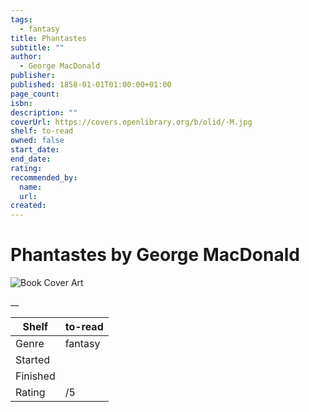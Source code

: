 ```yaml
---
tags:
  - fantasy
title: Phantastes
subtitle: ""
author:
  - George MacDonald
publisher:
published: 1858-01-01T01:00:00+01:00
page_count:
isbn:
description: ""
coverUrl: https://covers.openlibrary.org/b/olid/-M.jpg
shelf: to-read
owned: false
start_date:
end_date:
rating:
recommended_by:
  name:
  url:
created:
---
```


# Phantastes by George MacDonald

![Book Cover Art](https://covers.openlibrary.org/b/olid/-M.jpg)

__

| Shelf | to-read |
| --- | --- |
| Genre | fantasy |
| Started |  |
| Finished |  |
| Rating | /5 |

